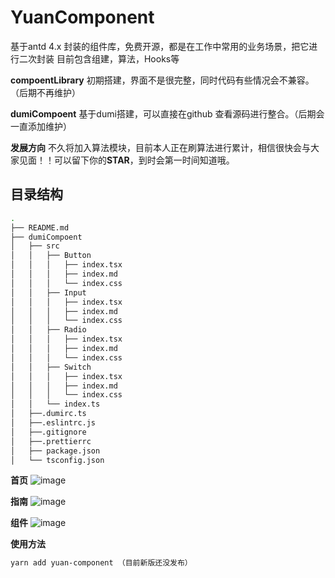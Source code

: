 # YuanComponent
基于antd 4.x 封装的组件库，免费开源，都是在工作中常用的业务场景，把它进行二次封装
目前包含组建，算法，Hooks等

**compoentLibrary** 初期搭建，界面不是很完整，同时代码有些情况会不兼容。（后期不再维护）   

**dumiCompoent** 基于dumi搭建，可以直接在github 查看源码进行整合。（后期会一直添加维护）   

**发展方向**
不久将加入算法模块，目前本人正在刷算法进行累计，相信很快会与大家见面！！可以留下你的**STAR**，到时会第一时间知道哦。

## 目录结构
```bash
.
├── README.md
├── dumiCompoent
│   ├── src
│   │   ├── Button
│   │   │   ├── index.tsx
│   │   │   ├── index.md
│   │   │   └── index.css
│   │   ├── Input
│   │   │   ├── index.tsx
│   │   │   ├── index.md
│   │   │   └── index.css
│   │   ├── Radio
│   │   │   ├── index.tsx
│   │   │   ├── index.md
│   │   │   └── index.css
│   │   ├── Switch
│   │   │   ├── index.tsx
│   │   │   ├── index.md
│   │   │   └── index.css
│   │   └── index.ts
│   ├──.dumirc.ts
│   ├──.eslintrc.js
│   ├──.gitignore
│   ├──.prettierrc
│   ├── package.json
│   └── tsconfig.json
```
**首页**
![image](https://github.com/QianYuana/YuanComponent/assets/102220953/5135899d-830a-4b09-abac-a7a028d48b0d)

**指南**
![image](https://github.com/QianYuana/YuanComponent/assets/102220953/85da1cd5-885a-4c75-8c39-06fb8cf16c0b)

**组件**
![image](https://github.com/QianYuana/YuanComponent/assets/102220953/6ca01515-b65c-4114-b0d6-90d9ff69807d)


**使用方法**

```bash
yarn add yuan-component （目前新版还没发布）
```

